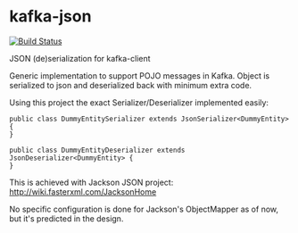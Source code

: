# kafka-json

[![Build Status](https://travis-ci.org/stepio/kafka-json.svg?branch=master)](https://travis-ci.org/stepio/kafka-json)

JSON (de)serialization for kafka-client

Generic implementation to support POJO messages in Kafka. Object is serialized to json and deserialized back with minimum extra code.

Using this project the exact Serializer/Deserializer implemented easily:

    public class DummyEntitySerializer extends JsonSerializer<DummyEntity> {
    }

    public class DummyEntityDeserializer extends JsonDeserializer<DummyEntity> {
    }

This is achieved with Jackson JSON project:
http://wiki.fasterxml.com/JacksonHome

No specific configuration is done for Jackson's ObjectMapper as of now, but it's predicted in the design.
